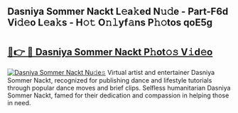 ## Dasniya Sommer Nackt L𝚎a𝚔ed N𝚞𝚍e - Part-F6d Vi𝚍𝚎o L𝚎a𝚔s - H𝚘𝚝 O𝚗𝚕yf𝚊ns P𝚑𝚘tos qoE5g

# <h2><a href="http://kf2h1j.oniu.top/?m=Dasniya+Sommer+Nackt">🔗👉 🔴 Dasniya Sommer Nackt P𝚑ot𝚘𝚜 V𝚒d𝚎o</a></h2>

[![Dasniya Sommer Nackt Nu𝚍e𝚜](https://i.imgur.com/0qMVB7G.gif)](http://kf2h1j.oniu.top/?m=Dasniya+Sommer+Nackt)
Virtual artist and entertainer Dasniya Sommer Nackt, recognized for publishing dance and lifestyle tutorials through popular dance moves and brief clips. Selfless humanitarian Dasniya Sommer Nackt, famed for their dedication and compassion in helping those in need.  
